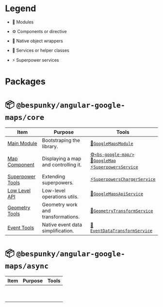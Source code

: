 # Legend

* 🧩 Modules

* ⚙ Components or directive

* 🧬 Native object wrappers

* 💉 Services or helper classes

* ⚡ Superpower services
</div>

# Packages

# 📦 `@bespunky/angular-google-maps/core`
| Item                                                            | Purpose                              | Tools                                                                                                              |
|-----------------------------------------------------------------|--------------------------------------|--------------------------------------------------------------------------------------------------------------------|
| [Main Module](/Getting-Started/Manually-Loading)                | Bootstraping the library.            | [🧩`GoogleMapsModule`](/Getting-Started/Manually-Loading)                                                         |
| [Map Component](/The-Map)                                       | Displaying a map and controlling it. | [⚙`<bs-google-map/>`](/The-Map)<br/>[🧬`GoogleMap`](/The-Map)<br/>[⚡`SuperpowersService`](/The-Map/Superpowers) |
| [Superpower Tools](/The-Map/Superpowers#Extending-Superpowers)  | Extending superpowers.               | [⚡`SuperpowersChargerService`](/The-Map/Superpowers#Extending-Superpowers)                                       |
| [Low Level API](/Injectable-Services#GoogleMapsApiService)      | Low-level operations utils.          | [💉`GoogleMapsApiService`](/Injectable-Services#GoogleMapsApiService)                                             |
| [Geometry Tools](/Injectable-Services#GeometryTransformService) | Geometry work and transformations.   | [💉`GeometryTransformService`](/Injectable-Services#GeometryTransformService)                                     |
| [Event Tools](/Injectable-Services#EventDataTransformService)   | Native event data simplification.    | [💉`EventDataTransformService`](/Injectable-Services#EventDataTransformService)                                   |


# 📦 `@bespunky/angular-google-maps/async`

| Item | Purpose | Tools |
|------|---------|-------|
|      |         |       |
|      |         |       |
|      |         |       |
|      |         |       |
|      |         |       |
|      |         |       |
|      |         |       |
|      |         |       |
|      |         |       |


